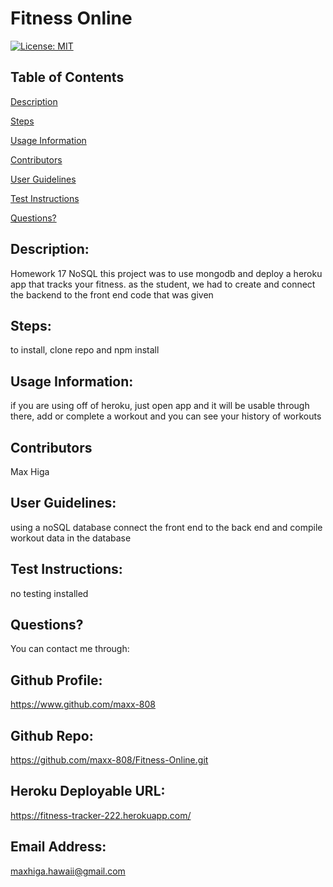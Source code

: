 # Fitness Online

[![License: MIT](https://img.shields.io/badge/License-MIT-yellow.svg)](https://opensource.org/licenses/MIT)

## Table of Contents

[Description](#description)

[Steps](#steps)

[Usage Information](#usage-information)

[Contributors](#contributors)

[User Guidelines](#user-guidelines)

[Test Instructions](#test-instructions)

[Questions?](#questions?)

<a name="description"></a>

## Description:

Homework 17 NoSQL this project was to use mongodb and deploy a heroku app that tracks your fitness. as the student, we had to create and connect the backend to the front end code that was given

<a name="steps"></a>

## Steps:

to install, clone repo and npm install

<a name="usage-information"></a>

## Usage Information:

if you are using off of heroku, just open app and it will be usable through there, add or complete a workout and you can see your history of workouts

<a name="contributors"></a>

## Contributors

Max Higa

<a name="user-guidelines"></a>

## User Guidelines:

using a noSQL database connect the front end to the back end and compile workout data in the database

<a name="test-instrucions"></a>

## Test Instructions:

no testing installed

<a name="questions?"></a>

## Questions?

You can contact me through:

## Github Profile:

https://www.github.com/maxx-808

## Github Repo:

https://github.com/maxx-808/Fitness-Online.git

## Heroku Deployable URL:

https://fitness-tracker-222.herokuapp.com/

## Email Address:

maxhiga.hawaii@gmail.com
